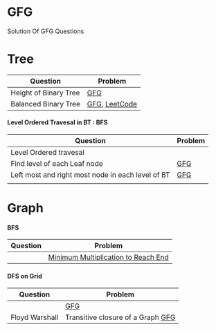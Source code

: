 # GFG
Solution Of GFG Questions 

# Tree 
|Question|Problem|
|---|---|
|Height of Binary Tree |[GFG](https://practice.geeksforgeeks.org/problems/height-of-binary-tree/1)|
|Balanced Binary Tree |[GFG](https://practice.geeksforgeeks.org/problems/check-for-balanced-tree/1), [LeetCode](https://leetcode.com/problems/balanced-binary-tree/description/)|

#### Level Ordered Travesal in BT : BFS 
|Question|Problem|
|---|---|
|Level Ordered travesal||
|Find level of each Leaf node|[GFG](https://practice.geeksforgeeks.org/problems/leaf-under-budget/1)|
|Left most and right most node in each level of BT| [GFG](https://practice.geeksforgeeks.org/problems/leftmost-and-rightmost-nodes-of-binary-tree/1)|
| | |


# Graph 
#### BFS 
|Question|Problem|
|---|---|
| |[Minimum Multiplication to Reach End](https://practice.geeksforgeeks.org/problems/minimum-multiplications-to-reach-end/1)|
#### DFS on Grid 
|Question|Problem|
|---|---|
| |[GFG](https://practice.geeksforgeeks.org/problems/replace-os-with-xs0052/1)|
|Floyd Warshall| Transitive closure of a Graph [GFG](https://practice.geeksforgeeks.org/problems/transitive-closure-of-a-graph0930/1) |
